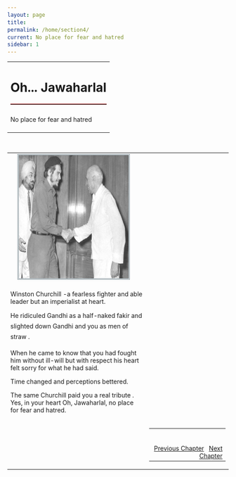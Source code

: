 ```yaml
---
layout: page
title: 
permalink: /home/section4/
current: No place for fear and hatred
sidebar: 1
---
```


<table width="100%" cellspacing="0" cellpadding="0" border="0">
<tbody>
<tr>
<td colspan="2">
<h1 align="center">Oh... Jawaharlal</h1>
<hr width="100%" style="margin-top: 20px;margin-bottom: 20px;border: 0;border-top: 1px solid #930000;">
</td>
</tr>
<td align="left">
No place for fear and hatred<br><br>
</td>
</tbody></table>
<table width="100%">
<tbody><tr><td>
<div id="authorpicbox">
    <img src="/nehru/4.jpg" width="250" height="280" class="authorPicLeft"></div>
</tr>
</td><td>
<div class="normal-text">
<p>

Winston Churchill
-a fearless fighter
and able leader
but an imperialist at heart.
</p>
<p>
He ridiculed Gandhi
as a half-naked fakir
and slighted down Gandhi and you
as men of straw .
</p>
<p>
When he came to know that
you had fought him without ill-will
but with respect
his heart felt sorry
for what he had said.
</p>
<p>
Time changed and
perceptions bettered.
</p>
<p>
The same Churchill paid you a real tribute .
Yes,
in your heart
Oh, Jawaharlal,
no place for fear and hatred.
</p>

</td>
<br>
<tr>
<td width="125">&nbsp;</td>
<td>
<table width="100%">
<tbody><tr>
<td align="right">
<br>
<br>
<a class="btn btn-default" href="/home/section3" role="button">Previous Chapter</a> &nbsp; <a class="btn btn-default" href="/home/section5" role="button">Next Chapter</a>
</td>
</tr>
</tbody></table>
</td>
</tr>
</tbody>
</table>
<style type="text/css">
#authorpicbox {
line-height: 10px;
color: #666;
text-align: right;
float: left;
width: 272px;
margin-right: 30px;
margin-bottom: 5px;
letter-spacing: 0em;
}
.authorPicLeft {
border: 3px double #86959C;
}
</style>